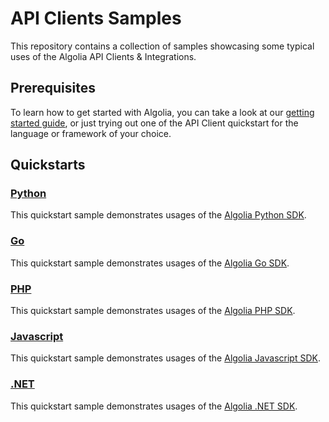 # API Clients Samples

This repository contains a collection of samples showcasing some typical uses of the Algolia API Clients & Integrations.

## Prerequisites

To learn how to get started with Algolia, you can take a look at our [getting started guide](https://www.algolia.com/doc/guides/getting-started/quick-start/), or just trying out one of the API Client quickstart for the language or framework of your choice.

## Quickstarts

### [Python](/python)

This quickstart sample demonstrates usages of the [Algolia Python SDK](https://www.algolia.com/doc/api-client/getting-started/install/python/?client=python).

### [Go](/go)

This quickstart sample demonstrates usages of the [Algolia Go SDK](https://www.algolia.com/doc/api-client/getting-started/install/go/?client=go).

### [PHP](/php)

This quickstart sample demonstrates usages of the [Algolia PHP SDK](https://www.algolia.com/doc/api-client/getting-started/install/php/?client=php).

### [Javascript](/js)

This quickstart sample demonstrates usages of the [Algolia Javascript SDK](https://www.algolia.com/doc/api-client/getting-started/install/javascript/?client=javascript).

### [.NET](/dotnet)

This quickstart sample demonstrates usages of the [Algolia .NET SDK](https://www.algolia.com/doc/api-client/getting-started/install/csharp/?client=csharp).